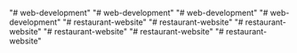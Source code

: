 "# web-development" 
"# web-development" 
"# web-development" 
"# web-development" 
"# restaurant-website" 
"# restaurant-website" 
"# restaurant-website" 
"# restaurant-website" 
"# restaurant-website" 
"# restaurant-website" 
